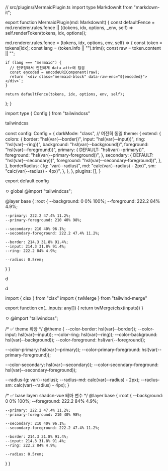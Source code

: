 <style lang="scss" scoped>
::v-deep [aria-roledescription='error'] {
  display: none !important;
}
</style>



// src/plugins/MermaidPlugin.ts
import type MarkdownIt from "markdown-it";

export function MermaidPlugin(md: MarkdownIt) {
  const defaultFence =
    md.renderer.rules.fence ||
    ((tokens, idx, options, _env, self) => self.renderToken(tokens, idx, options));

  md.renderer.rules.fence = (tokens, idx, options, env, self) => {
    const token = tokens[idx];
    const lang = (token.info || "").trim();
    const raw = token.content || "";

    if (lang === "mermaid") {
      // 인코딩해서 안전하게 data-attr에 담음
      const encoded = encodeURIComponent(raw);
      return `<div class="mermaid-block" data-raw-enc="${encoded}"></div>`;
    }

    return defaultFence(tokens, idx, options, env, self);
  };
}






<template>
  <div ref="container">
    <vue-markdown-render
      :source="content"
      :plugins="[MermaidPlugin]"
    />
  </div>
</template>

<script setup lang="ts">
import { ref, onMounted, watch } from "vue";
import mermaid from "mermaid";
import { MermaidPlugin } from "@/plugins/MermaidPlugin";
import VueMarkdownRender from "vue-markdown-render";

interface Props {
  content: string;
}
const props = defineProps<Props>();
const container = ref<HTMLElement | null>(null);

function escapeHtml(s: string) {
  return s
    .replace(/&/g, "&amp;")
    .replace(/</g, "&lt;")
    .replace(/>/g, "&gt;")
    .replace(/"/g, "&quot;")
    .replace(/'/g, "&#39;");
}

async function renderMermaid() {
  if (!container.value) return;

  mermaid.initialize({ startOnLoad: false, theme: "default" });

  const blocks = container.value.querySelectorAll<HTMLElement>(".mermaid-block");

  for (const block of Array.from(blocks)) {
    // dataset 대신 getAttribute 사용 (타입/네이밍 문제 회피)
    const enc = block.getAttribute("data-raw-enc") || "";
    const raw = enc ? decodeURIComponent(enc) : "";

    try {
      // mermaid.render는 버전 따라 반환형이 다를 수 있으니 안전하게 처리
      const result = await (mermaid as any).render(
        `mermaid-${Math.random().toString(36).slice(2)}`,
        raw
      );

      // result가 string인지 객체인지 체크
      let svg = "";
      if (typeof result === "string") svg = result;
      else if (result && typeof result === "object") svg = (result as any).svg ?? String(result);
      else svg = String(result);

      block.innerHTML = svg;
    } catch (err) {
      // 파싱 실패 시 경고 + 원본 코드 표시 (이때는 HTML 이스케이프해서 안전하게 삽입)
      block.innerHTML = `
        <div style="color: #b02a37; font-weight: 600; margin-bottom: 6px;">
          ⚠️ 이 mermaid 블록에는 문법 오류가 있습니다.
        </div>
        <pre style="background:#f8f9fa;padding:8px;border-radius:4px;overflow:auto;">
          <code>${escapeHtml(raw)}</code>
        </pre>
      `;
      // 필요하면 콘솔에 에러 출력
      // console.error("mermaid render error:", err);
    }
  }
}

onMounted(renderMermaid);
watch(() => props.content, renderMermaid);
</script>import type { Config } from "tailwindcss"






tailwindcss

const config: Config = {
  darkMode: "class", // 여전히 동일
  theme: {
    extend: {
      colors: {
        border: "hsl(var(--border))",
        input: "hsl(var(--input))",
        ring: "hsl(var(--ring))",
        background: "hsl(var(--background))",
        foreground: "hsl(var(--foreground))",
        primary: {
          DEFAULT: "hsl(var(--primary))",
          foreground: "hsl(var(--primary-foreground))",
        },
        secondary: {
          DEFAULT: "hsl(var(--secondary))",
          foreground: "hsl(var(--secondary-foreground))",
        },
      },
      borderRadius: {
        lg: "var(--radius)",
        md: "calc(var(--radius) - 2px)",
        sm: "calc(var(--radius) - 4px)",
      },
    },
  },
  plugins: [],
}

export default config




ㅇ
global
@import "tailwindcss";

@layer base {
  :root {
    --background: 0 0% 100%;
    --foreground: 222.2 84% 4.9%;

    --primary: 222.2 47.4% 11.2%;
    --primary-foreground: 210 40% 98%;

    --secondary: 210 40% 96.1%;
    --secondary-foreground: 222.2 47.4% 11.2%;

    --border: 214.3 31.8% 91.4%;
    --input: 214.3 31.8% 91.4%;
    --ring: 222.2 84% 4.9%;

    --radius: 0.5rem;
  }
}






d

d

import { clsx } from "clsx"
import { twMerge } from "tailwind-merge"

export function cn(...inputs: any[]) {
  return twMerge(clsx(inputs))
}



ㅇ
@import "tailwindcss";

/* ✅ theme 확장 */
@theme {
  --color-border: hsl(var(--border));
  --color-input: hsl(var(--input));
  --color-ring: hsl(var(--ring));
  --color-background: hsl(var(--background));
  --color-foreground: hsl(var(--foreground));

  --color-primary: hsl(var(--primary));
  --color-primary-foreground: hsl(var(--primary-foreground));

  --color-secondary: hsl(var(--secondary));
  --color-secondary-foreground: hsl(var(--secondary-foreground));

  --radius-lg: var(--radius);
  --radius-md: calc(var(--radius) - 2px);
  --radius-sm: calc(var(--radius) - 4px);
}

/* ✅ base layer: shadcn-vue 테마 변수 */
@layer base {
  :root {
    --background: 0 0% 100%;
    --foreground: 222.2 84% 4.9%;

    --primary: 222.2 47.4% 11.2%;
    --primary-foreground: 210 40% 98%;

    --secondary: 210 40% 96.1%;
    --secondary-foreground: 222.2 47.4% 11.2%;

    --border: 214.3 31.8% 91.4%;
    --input: 214.3 31.8% 91.4%;
    --ring: 222.2 84% 4.9%;

    --radius: 0.5rem;
  }
}



<template>
  <div ref="chartRef" style="width: 100%; height: 400px;"></div>
</template>

<script lang="ts" setup>
import { ref, onMounted, onBeforeUnmount } from "vue";
import * as echarts from "echarts/core";
import { GridComponent, TooltipComponent, TitleComponent } from "echarts/components";
import { BarChart, CustomChart } from "echarts/charts";
import { CanvasRenderer } from "echarts/renderers";

// 필요한 모듈 등록
echarts.use([GridComponent, TooltipComponent, TitleComponent, BarChart, CustomChart, CanvasRenderer]);

const chartRef = ref<HTMLDivElement | null>(null);
let chart: echarts.ECharts | null = null;

onMounted(() => {
  if (chartRef.value) {
    chart = echarts.init(chartRef.value);

    // Gantt용 데이터
    const tasks = [
      { name: "기획", start: "2025-10-01", end: "2025-10-05" },
      { name: "디자인", start: "2025-10-06", end: "2025-10-12" },
      { name: "개발", start: "2025-10-10", end: "2025-10-25" },
      { name: "테스트", start: "2025-10-20", end: "2025-10-30" },
    ];

    // 날짜를 number로 변환
    const parseDate = (d: string) => new Date(d).getTime();

    const option: echarts.EChartsOption = {
      title: { text: "프로젝트 Gantt 차트" },
      tooltip: {
        formatter: (p: any) => {
          return `${p.name}<br/>${new Date(p.value[0]).toLocaleDateString()} ~ ${new Date(p.value[1]).toLocaleDateString()}`;
        },
      },
      grid: { left: 120, right: 40, top: 40, bottom: 40 },
      xAxis: {
        type: "time",
        min: parseDate("2025-09-28"),
        max: parseDate("2025-11-05"),
        axisLabel: { formatter: (val: number) => new Date(val).toLocaleDateString() },
      },
      yAxis: {
        type: "category",
        data: tasks.map(t => t.name),
      },
      series: [
        {
          type: "custom",
          renderItem: (params, api) => {
            const categoryIndex = api.value(2); // y축 index
            const start = api.coord([api.value(0), categoryIndex]);
            const end = api.coord([api.value(1), categoryIndex]);
            const height = api.size([0, 1])[1] * 0.6;

            return {
              type: "rect",
              shape: {
                x: start[0],
                y: start[1] - height / 2,
                width: end[0] - start[0],
                height: height,
              },
              style: api.style(),
            };
          },
          encode: { x: [0, 1], y: 2 },
          data: tasks.map((t, i) => [parseDate(t.start), parseDate(t.end), i, t.name]),
          itemStyle: { color: "#4CAF50" },
        },
      ],
    };

    chart.setOption(option);
  }
});

onBeforeUnmount(() => {
  chart?.dispose();
});
</script>





<template>
  <div ref="chartRef" style="width: 100%; height: 500px;"></div>
</template>

<script lang="ts" setup>
import { ref, onMounted, onBeforeUnmount } from "vue";
import * as echarts from "echarts/core";
import { GridComponent, TooltipComponent, TitleComponent, LegendComponent } from "echarts/components";
import { CustomChart } from "echarts/charts";
import { CanvasRenderer } from "echarts/renderers";

echarts.use([GridComponent, TooltipComponent, TitleComponent, LegendComponent, CustomChart, CanvasRenderer]);

const chartRef = ref<HTMLDivElement | null>(null);
let chart: echarts.ECharts | null = null;

// 샘플 데이터
const statusData = [
  { equipment: "설비1", start: "2025-10-01 08:00", end: "2025-10-01 12:00", state: "run" },
  { equipment: "설비1", start: "2025-10-01 12:00", end: "2025-10-01 13:00", state: "idle" },
  { equipment: "설비1", start: "2025-10-01 13:00", end: "2025-10-01 15:00", state: "bm" },

  { equipment: "설비2", start: "2025-10-01 09:00", end: "2025-10-01 14:00", state: "run" },
  { equipment: "설비2", start: "2025-10-01 14:00", end: "2025-10-01 16:00", state: "idle" },
];

// 상태별 색상
const stateColors: Record<string, string> = {
  run: "#4CAF50",
  idle: "#FFC107",
  bm: "#F44336"
};

const parseDate = (d: string) => new Date(d).getTime();

// y축 설비 목록
const equipments = Array.from(new Set(statusData.map(s => s.equipment)));

onMounted(() => {
  if (chartRef.value) {
    chart = echarts.init(chartRef.value);

    const option: echarts.EChartsOption = {
      title: { text: "설비 상태 Gantt 차트" },
      tooltip: {
        formatter: (p: any) => {
          const s = p.data.raw;
          return `
            <b>${s.equipment}</b><br/>
            상태: ${s.state}<br/>
            ${new Date(s.start).toLocaleTimeString()} ~ ${new Date(s.end).toLocaleTimeString()}
          `;
        },
      },
      legend: {
        top: 30,
        data: Object.keys(stateColors),
        selectedMode: "multiple"
      },
      grid: { left: 120, right: 40, top: 80, bottom: 40 },
      xAxis: {
        type: "time",
        axisLabel: { formatter: (val: number) => new Date(val).toLocaleTimeString([], { hour: '2-digit', minute: '2-digit' }) }
      },
      yAxis: {
        type: "category",
        data: equipments,
      },
      series: Object.keys(stateColors).map(state => ({
        name: state,
        type: "custom",
        renderItem: (params, api) => {
          const categoryIndex = api.value(2);
          const start = api.coord([api.value(0), categoryIndex]);
          const end = api.coord([api.value(1), categoryIndex]);
          const height = api.size([0, 1])[1] * 0.6;

          return {
            type: "rect",
            shape: {
              x: start[0],
              y: start[1] - height / 2,
              width: end[0] - start[0],
              height: height,
            },
            style: { fill: stateColors[state] }
          };
        },
        encode: { x: [0, 1], y: 2 },
        data: statusData
          .filter(s => s.state === state)
          .map(s => ({
            value: [parseDate(s.start), parseDate(s.end), equipments.indexOf(s.equipment)],
            raw: s
          })),
      }))
    };

    chart.setOption(option);
  }
});

onBeforeUnmount(() => {
  chart?.dispose();
});
</script>


